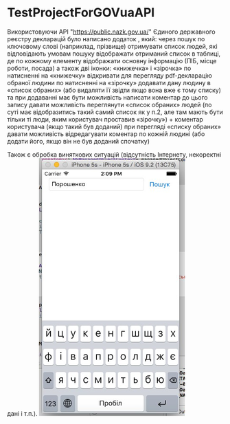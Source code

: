 # TestProjectForGOVuaAPI
Використовуючи API  "https://public.nazk.gov.ua/"  Єдиного державного реєстру декларацій було написано додаток , який:
через пошук по ключовому слові (наприклад, прізвище) отримувати список людей, які відповідають умовам пошуку
 відображати отриманий список в таблиці, де по кожному елементу відображати основну інформацію (ПІБ, місце роботи, посада) а також дві іконки: «книжечка» і «зірочка»
по натисненні на «книжечку» відкривати для перегляду pdf-декларацію обраної людини
по натисненні на «зірочку» додавати дану людину в «список обраних» (або видаляти її звідти якщо вона вже є тому списку) та при додаванні має бути можливість написати коментар до цього запису
давати можливість переглянути «список обраних» людей (по суті має відобразитись такий самий  список як у п.2, але там мають бути тільки ті люди, яким користувач проставив «зірочку») + коментар користувача (якщо такий був доданий)
при перегляді «списку обраних» давати можливість відредагувати коментар по кожній людині (або додати його, якщо він не був доданий спочатку)


Також є обробка виняткових ситуацій (відсутність Інтернету, некоректні дані і т.п.).
![alt text](https://github.com/Vokalhe/TestProjectForGOVuaAPI/blob/master/1.jpg)
